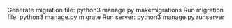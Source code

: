 Generate migration file: python3 manage.py makemigrations
Run migration file: python3 manage.py migrate
Run server: python3 manage.py runserver
